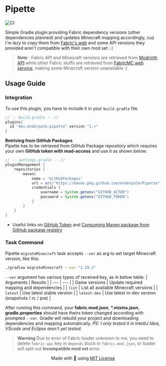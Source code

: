 # Pipette  
![CI](https://github.com/enderpalm/Pipette/actions/workflows/dev-build.yml/badge.svg)

Simple Gradle plugin providing Fabric dependency versions (other dependencies planned) and updates Minecraft mapping accordingly, cuz I'm lazy to copy them from [Fabric's web](https://fabricmc.net/develop/) and some API versions they provided aren't compatible with their own mod set `:(`

> **Note** :  Fabric API and Minecraft versions are retrieved from [Modrinth API](https://api.modrinth.com/v2/project/P7dR8mSH/version) while other Fabric stuffs are retrieved from [FabricMC web service](https://meta.fabricmc.net), making some Minecraft version unavailable :(

## Usage Guide
### Integration
To use this plugin, you have to include it in your `build.gradle` file.

```gradle
// -- build.gradle -- //
plugins{
  id "dev.enderpalm.pipette" version "1.+"
}
```

**Retriving from GitHub Packages** </br>
Pipette has to be retrieved from GitHub Package repository which requires your own **GitHub token with read-access** and use it as shown below: 

```gradle
// -- settings.gradle -- //
pluginManagement {
    repositories {
        maven{
            name = 'GitHubPackages'
            url = uri("https://maven.pkg.github.com/enderpalm/Pipette")
            credentials {
                username = System.getenv("GITHUB_ACTOR")
                password = System.getenv("GITHUB_TOKEN")
            }
        }
    }
}
```
- Useful links on [GitHub Token](https://docs.github.com/en/authentication/keeping-your-account-and-data-secure/creating-a-personal-access-token#creating-a-personal-access-token-classic) and [Consuming Maven package from GitHub package registry](https://docs.github.com/en/packages/working-with-a-github-packages-registry/working-with-the-gradle-registry#using-a-published-package)

### Task Command

Pipette `migrateMinecraft` task accepts `--ver` as arg to set target Minecraft version, like this:
```cmd
./gradlew migrateMinecraft --ver "1.19.2"
```
`--ver` argument has various types of received key, as in below table:
| Arguments | Results |
| --- | --- |
| Game versions | Update required mapping and dependencies |
| `list` | List all available Minecraft versions |
| `latest` | Use latest stable version |
| `latest-dev` | Use latest in-dev version (snapshots / rc / pre) |


After running this command, your **fabric.mod.json**, **\*.mixins.json**, **gradle.properties** should have theirs token changed according with prompted `--ver`. Gradle will rebuild your project and downloading dependencies and mapping automatically. *PS: I only tested it in IntelliJ Idea, VScode and Eclipse aren't yet tested.*

> **Warning** Due to error of Fabric loader unknown to me, you need to delete `fabric-api` key in `depends` block in `fabric.mod.json`, or loader will split out **Incompatible mod set** error.

<p align=center> Made with <b>🤍</b> using <a href="https://github.com/enderpalm/Pipette/blob/master/LICENSE">MIT License</a></p>
  
  

